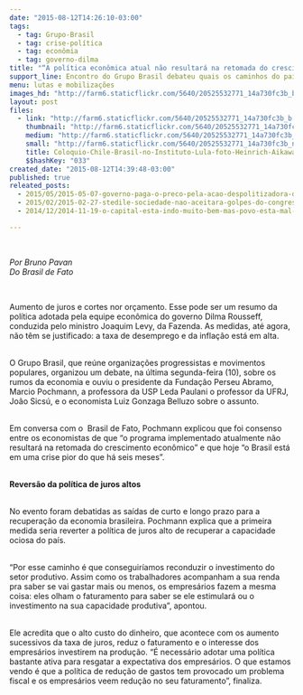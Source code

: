 ```yaml
---
date: "2015-08-12T14:26:10-03:00"
tags:
  - tag: Grupo-Brasil
  - tag: crise-política
  - tag: econômia
  - tag: governo-dilma
title: "“A política econômica atual não resultará na retomada do crescimento”, diz Marcio Pochmann \n"
support_line: Encontro do Grupo Brasil debateu quais os caminhos do país para recuperar o crescimento econômico.
menu: lutas e mobilizações
images_hd: "http://farm6.staticflickr.com/5640/20525532771_14a730fc3b_b.jpg"
layout: post
files:
  - link: "http://farm6.staticflickr.com/5640/20525532771_14a730fc3b_b.jpg"
    thumbnail: "http://farm6.staticflickr.com/5640/20525532771_14a730fc3b_t.jpg"
    medium: "http://farm6.staticflickr.com/5640/20525532771_14a730fc3b_z.jpg"
    small: "http://farm6.staticflickr.com/5640/20525532771_14a730fc3b_n.jpg"
    title: Coloquio-Chile-Brasil-no-Instituto-Lula-foto-Heinrich-Aikawa-Instituto-Lula201408250015.jpg
    $$hashKey: "033"
created_date: "2015-08-12T14:39:48-03:00"
published: true
releated_posts:
  - 2015/05/2015-05-07-governo-paga-o-preco-pela-acao-despolitizadora-do-ultimo-periodo.md
  - 2015/02/2015-02-27-stedile-sociedade-nao-aceitara-golpes-do-congresso-ou-poder-judiciario.md
  - 2014/12/2014-11-19-o-capital-esta-indo-muito-bem-mas-povo-esta-mal-diz-david-harvey.md

---
```

<p>&nbsp;</p>

<p><em>Por Bruno Pavan<br />
Do Brasil de Fato</em></p>

<p>&nbsp;</p>

<p>Aumento de juros e cortes nor or&ccedil;amento. Esse pode ser um resumo da pol&iacute;tica adotada pela equipe econ&ocirc;mica do governo Dilma Rousseff, conduzida pelo ministro Joaquim Levy, da Fazenda. As medidas, at&eacute; agora, n&atilde;o t&ecirc;m se justificado: a taxa de desemprego e da infla&ccedil;&atilde;o est&aacute; em alta.</p>

<p><br />
O Grupo Brasil, que re&uacute;ne organiza&ccedil;&otilde;es progressistas e movimentos populares, organizou um debate, na &uacute;ltima segunda-feira (10), sobre os rumos da economia e ouviu o presidente da Funda&ccedil;&atilde;o Perseu Abramo, Marcio Pochmann, a professora da USP Leda Paulani o professor da UFRJ, Jo&atilde;o Sics&uacute;, e o economista Luiz Gonzaga Belluzo sobre o assunto.&nbsp;</p>

<p><br />
Em conversa com o &nbsp;Brasil de Fato, Pochmann explicou que foi consenso entre os economistas de que &ldquo;o programa implementado atualmente n&atilde;o resultar&aacute; na retomada do crescimento econ&ocirc;mico&rdquo; e que hoje &ldquo;o Brasil est&aacute; em uma crise pior do que h&aacute; seis meses&rdquo;.&nbsp;</p>

<p><br />
<strong>Revers&atilde;o da pol&iacute;tica de juros altos&nbsp;</strong></p>

<p><br />
No evento foram debatidas as sa&iacute;das de curto e longo prazo para a recupera&ccedil;&atilde;o da economia brasileira. Pochmann explica que a primeira medida seria reverter a pol&iacute;tica de juros alto de recuperar a capacidade ociosa do pa&iacute;s.&nbsp;</p>

<p><br />
&ldquo;Por esse caminho &eacute; que conseguir&iacute;amos reconduzir o investimento do setor produtivo. Assim como os trabalhadores acompanham a sua renda pra saber se vai gastar mais ou menos, os empres&aacute;rios fazem a mesma coisa: eles olham o faturamento para saber se ele estimular&aacute; ou o investimento na sua capacidade produtiva&rdquo;, apontou.</p>

<p><br />
Ele acredita que o alto custo do dinheiro, que acontece com os aumento sucessivos da taxa de juros, reduz o faturamento e o interesse dos empres&aacute;rios investirem na produ&ccedil;&atilde;o. &ldquo;&Eacute; necess&aacute;rio adotar uma pol&iacute;tica bastante ativa para resgatar a expectativa dos empres&aacute;rios. O que estamos vendo &eacute; que a pol&iacute;tica de redu&ccedil;&atilde;o de gastos tem provocado um problema fiscal e os empres&aacute;rios veem redu&ccedil;&atilde;o no seu faturamento&rdquo;, finaliza. &nbsp; &nbsp; &nbsp;&nbsp;</p>

<p>&nbsp;</p>

<p>&nbsp;</p>
